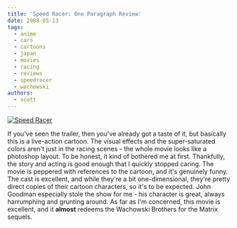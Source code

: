 ```yaml
---
title: 'Speed Racer: One Paragraph Review'
date: 2008-05-13
tags:
  - anime
  - cars
  - cartoons
  - japan
  - movies
  - racing
  - reviews
  - speedracer
  - wachowski
authors:
  - scott
---
```


[![Speed Racer](/images/2488567498_c1dfa84b72.jpg)](http://www.flickr.com/photos/spaceninja/2488567498/)

If you've seen the trailer, then you've already got a taste of it, but basically this is a live-action cartoon. The visual effects and the super-saturated colors aren't just in the racing scenes - the whole movie looks like a photoshop layout. To be honest, it kind of bothered me at first. Thankfully, the story and acting is good enough that I quickly stopped caring. The movie is peppered with references to the cartoon, and it's genuinely funny. The cast is excellent, and while they're a bit one-dimensional, they're pretty direct copies of their cartoon characters, so it's to be expected. John Goodman especially stole the show for me - his character is great, always harrumphing and grunting around. As far as I'm concerned, this movie is excellent, and it **almost** redeems the Wachowski Brothers for the Matrix sequels.
